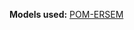 **Models used:** <a href="/resources/Modelling_in_the_Med_Sea_HCMR.pdf" target="_blank">POM-ERSEM</a>
